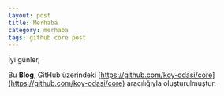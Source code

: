 ```yaml
---
layout: post
title: Merhaba
category: merhaba
tags: github core post
---
```


İyi günler,


Bu **Blog**, GitHub üzerindeki [https://github.com/koy-odasi/core](https://github.com/koy-odasi/core) aracılığıyla oluşturulmuştur.


